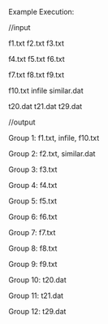 Example Execution:

//input

f1.txt    f2.txt    f3.txt

f4.txt    f5.txt    f6.txt

f7.txt    f8.txt    f9.txt

f10.txt   infile    similar.dat

t20.dat   t21.dat   t29.dat


//output

Group 1: f1.txt, infile, f10.txt

Group 2: f2.txt, similar.dat

Group 3: f3.txt

Group 4: f4.txt

Group 5: f5.txt

Group 6: f6.txt

Group 7: f7.txt

Group 8: f8.txt

Group 9: f9.txt

Group 10: t20.dat

Group 11: t21.dat

Group 12: t29.dat
